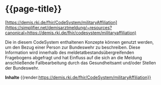 # {{page-title}} 
[https://demis.rki.de/fhir/CodeSystem/militaryAffiliation](https://simplifier.net/demisarztmeldung/~resources?canonical=https://demis.rki.de/fhir/codesystem/militaryaffiliation) 

Die in diesem CodeSystem enthaltenen Konzepte können genutzt werden, um den Bezug einer Person zur Bundeswehr zu beschreiben. Diese Information wird innerhalb des meldetatbestandsübergreifenden Fragebogens abgefragt und hat Einfluss auf die sich an die Meldung anschließende Fallbearbeitung durch das Gesundheitsamt und/oder Stellen der Bundeswehr.

**Inhalte**
{{render:https://demis.rki.de/fhir/CodeSystem/militaryAffiliation}}